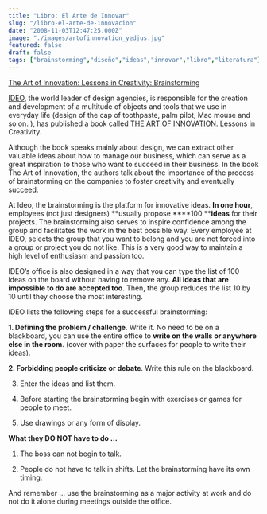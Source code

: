 ```yaml
---
title: "Libro: El Arte de Innovar"
slug: "/libro-el-arte-de-innovacion"
date: "2008-11-03T12:47:25.000Z"
image: "./images/artofinnovation_yedjus.jpg"
featured: false
draft: false
tags: ["brainstorming","diseño","ideas","innovar","libro","literatura"]
---
```


[The Art of Innovation: Lessons in Creativity: Brainstorming](http://theartofinnovation.com)

[IDEO](http://www.ideo.com/), the world leader of design agencies, is responsible for the creation and development of a multitude of objects and tools that we use in everyday life (design of the cap of toothpaste, palm pilot, Mac mouse and so on. ), has published a book called [THE ART OF INNOVATION](http://theartofinnovation.com). Lessons in Creativity.

Although the book speaks mainly about design, we can extract other valuable ideas about how to manage our business, which can serve as a great inspiration to those who want to succeed in their business. In the book The Art of Innovation, the authors talk about the importance of the process of brainstorming on the companies to foster creativity and eventually succeed.

At Ideo, the brainstorming is the platform for innovative ideas. **In one hour**, employees (not just designers) **usually propose ****100 ****ideas** for their projects. The brainstorming also serves to inspire confidence among the group and facilitates the work in the best possible way. Every employee at IDEO, selects the group that you want to belong and you are not forced into a group or project you do not like. This is a very good way to maintain a high level of enthusiasm and passion too.

IDEO’s office is also designed in a way that you can type the list of 100 ideas on the board without having to remove any. **All ideas that are impossible to do are accepted too**. Then, the group reduces the list 10 by 10 until they choose the most interesting.

IDEO lists the following steps for a successful brainstorming:

**1. Defining the problem / challenge**. Write it. No need to be on a blackboard, you can use the entire office to **write on the walls or anywhere else in the room**. (cover with paper the surfaces for people to write their ideas).

**2. Forbidding people criticize or debate**. Write this rule on the blackboard.

3. Enter the ideas and list them.

4. Before starting the brainstorming begin with exercises or games for people to meet.

5. Use drawings or any form of display.

**What they DO NOT have to do …**

1. The boss can not begin to talk.

2. People do not have to talk in shifts. Let the brainstorming have its own timing.

And remember … use the brainstorming as a major activity at work and do not do it alone during meetings outside the office.



